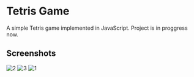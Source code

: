 # Tetris Game

A simple Tetris game implemented in JavaScript.
Project is in proggress now.

## Screenshots

![2](https://github.com/MarynaShavlak/tetris-js/assets/111526360/eb0721f3-c262-416c-b4a0-d3a822b0e12d)
![3](https://github.com/MarynaShavlak/tetris-js/assets/111526360/1f2962b9-ade9-4ea3-bbc2-1c1ffa1dca84)
![1](https://github.com/MarynaShavlak/tetris-js/assets/111526360/e0408c76-da20-4905-87c5-e45fa63b3854)

